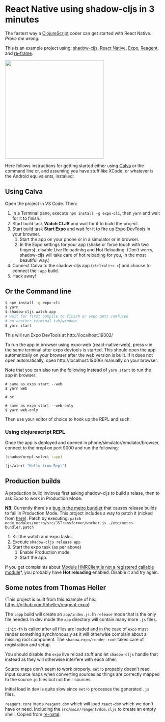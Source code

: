 # React Native using shadow-cljs in 3 minutes

The fastest way a [ClojureScript](https://clojurescript.org/) coder can get started with React Native. *Prove me wrong.*

This is an example project using: [shadow-cljs](https://github.com/thheller/shadow-cljs), [React Native](https://facebook.github.io/react-native/), [Expo](https://expo.io/), [Reagent](https://reagent-project.github.io/), and [re-frame](https://github.com/Day8/re-frame).

<img src="./rn-rf-shadow.png" width="320" />

Here follows instructions for getting started either using [Calva](http://github.com/BetterThanTomorrow/calva) or the command line or, and assuming you have stuff like XCode, or whatever is the Android equivalents, installed:

## Using Calva

Open the project in VS Code. Then:

1. In a Terminal pane, execute `npm install -g expo-cli`, then `yarn` and wait for it to finish.
1. Start build task **Watch CLJS** and wait for it to build the project.
1. Start build task **Start Expo** and wait for it to fire up Expo DevTools in your browser.
   1. Start the app on your phone or in a simulator or in browser.
   1. In the Expo settings for your app (shake or force touch with two fingers), disable Live Reloadinhg and Hot Reloading. (Don't worry, shadow-cljs will take care of hot reloading for you, in the most beautiful way.)
1. Connect Calva to the shadow-cljs app (`ctrl+alt+c c`) and choose to connect the `:app` build.
1. Hack away!

## Or the Command line
```sh
$ npm install -g expo-cli
$ yarn
$ shadow-cljs watch app
# wait for first compile to finish or expo gets confused 
# on another terminal tab/window:
$ yarn start
```
This will run Expo DevTools at http://localhost:19002/

To run the app in browser using expo-web (react-native-web), press `w` in the same terminal after expo devtools is started.
This should open the app automatically on your browser after the web version is built. If it does not open automatically, open http://localhost:19006/ manually on your browser.

Note that you can also run the following instead of `yarn start` to run the app in browser:
   ```
   # same as expo start --web
   $ yarn web
   
   # or
   
   # same as expo start --web-only
   $ yarn web-only
   ```
Then use your editor of choice to hook up the REPL and such.


### Using clojurescript REPL
Once the app is deployed and opened in phone/simulator/emulator/browser, connect to the nrepl on port 9000 and run the following:
```clojure
(shadow/nrepl-select :app)
```

```clojure
(js/alert "Hello from Repl")
```

## Production builds

A production build invloves first asking shadow-cljs to build a relase, then to ask Expo to work in Production Mode.

**NB**: Currently there's a [bug in the metro bundler](https://github.com/facebook/metro/issues/291) that causes release builds to fail in Production Mode. This project includes a way to patch it (nicked from [here](https://github.com/drapanjanas/re-natal/issues/203)). Patch by executing: `patch node_modules/metro/src/JSTransformer/worker.js ./etc/metro-bundler.patch`

1. Kill the watch and expo tasks.
1. Execute `shadow-cljs release app`
1. Start the expo task (as per above)
   1. Enable Production mode.
   1. Start the app.

If you get complaints about [Module HMRClient is not a registered callable module](https://github.com/expo/expo/issues/916)*, you probably have **Hot reloading** enabled. Disable it and try again.

## Some notes from Thomas Heller

(This project is built from this example of his: https://github.com/thheller/reagent-expo)

The `:app` build will create an `app/index.js`. In `release` mode that is the only file needed. In dev mode the `app` directory will contain many more `.js` files.

`:init-fn` is called after all files are loaded and in the case of `expo` must render something synchronously as it will otherwise complain about a missing root component. The `shadow.expo/render-root` takes care of registration and setup.

You should disable the `expo` live reload stuff and let `shadow-cljs` handle that instead as they will otherwise interfere with each other.

Source maps don't seem to work properly. `metro` propably doesn't read input source maps when converting sources as things are correctly mapped to the source .js files but not their sources.

Initial load in dev is quite slow since `metro` processes the generated `.js` files.

`reagent.core` loads `reagent.dom` which will load `react-dom` which we don't have or need. Including the `src/main/reagent/dom.cljs` to create an empty shell. Copied from [re-natal](https://github.com/drapanjanas/re-natal/blob/master/resources/cljs-reagent6/reagent_dom.cljs).
